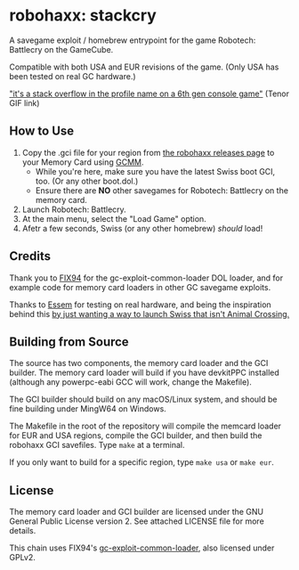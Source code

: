 # robohaxx: stackcry

A savegame exploit / homebrew entrypoint for the game Robotech: Battlecry on the GameCube.

Compatible with both USA and EUR revisions of the game. (Only USA has been tested on real GC hardware.)

["it's a stack overflow in the profile name on a 6th gen console game"](https://tenor.com/view/buzz-lightyear-factory-you-will-never-find-another-store-shelf-a-bunch-of-buzz-lightyears-gif-21719996) (Tenor GIF link)

## How to Use

1. Copy the .gci file for your region from [the robohaxx releases page](https://github.com/InvoxiPlayGames/robohaxx/releases)
   to your Memory Card using [GCMM](https://github.com/suloku/gcmm/releases).
    * While you're here, make sure you have the latest Swiss boot GCI, too. (Or any other boot.dol.)
    * Ensure there are **NO** other savegames for Robotech: Battlecry on the memory card.
2. Launch Robotech: Battlecry.
3. At the main menu, select the "Load Game" option.
4. Afetr a few seconds, Swiss (or any other homebrew) *should* load!

## Credits

Thank you to [FIX94](https://github.com/FIX94) for the gc-exploit-common-loader DOL loader, and for
example code for memory card loaders in other GC savegame exploits.

Thanks to [Essem](https://github.com/TheEssem) for testing on real hardware, and being the inspiration behind this 
[by just wanting a way to launch Swiss that isn't Animal Crossing.](https://wetdry.world/@esm/110792836912696997)

## Building from Source

The source has two components, the memory card loader and the GCI builder. The memory card loader will
build if you have devkitPPC installed (although any powerpc-eabi GCC will work, change the Makefile).

The GCI builder should build on any macOS/Linux system, and should be fine building under MingW64 on Windows.

The Makefile in the root of the repository will compile the memcard loader for EUR and USA regions,
compile the GCI builder, and then build the robohaxx GCI savefiles. Type `make` at a terminal.

If you only want to build for a specific region, type `make usa` or `make eur`.

## License

The memory card loader and GCI builder are licensed under the GNU General Public License version 2. See attached
LICENSE file for more details.

This chain uses FIX94's [gc-exploit-common-loader](https://github.com/FIX94/gc-exploit-common-loader), also licensed
under GPLv2.
